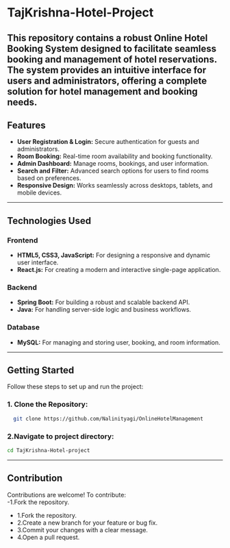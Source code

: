 
# TajKrishna-Hotel-Project
This repository contains a robust **Online Hotel Booking System** designed to facilitate seamless booking and management of hotel reservations. The system provides an intuitive interface for users and administrators, offering a complete solution for hotel management and booking needs.
---
## Features
- **User Registration & Login:** Secure authentication for guests and administrators.
- **Room Booking:** Real-time room availability and booking functionality.
- **Admin Dashboard:** Manage rooms, bookings, and user information.
- **Search and Filter:** Advanced search options for users to find rooms based on preferences.
- **Responsive Design:** Works seamlessly across desktops, tablets, and mobile devices.
---
## Technologies Used
### Frontend
- **HTML5, CSS3, JavaScript:** For designing a responsive and dynamic user interface.
- **React.js:** For creating a modern and interactive single-page application.
### Backend
- **Spring Boot:** For building a robust and scalable backend API.
- **Java:** For handling server-side logic and business workflows.
### Database
- **MySQL:** For managing and storing user, booking, and room information.
---
## Getting Started
Follow these steps to set up and run the project:
### 1. Clone the Repository:
```bash
  git clone https://github.com/Nalinityagi/OnlineHotelManagement
```
### 2.Navigate to project directory:
```bash
cd TajKrishna-Hotel-project
```
---

## Contribution
Contributions are welcome! To contribute:  
-1.Fork the repository.  
- 1.Fork the repository.  
- 2.Create a new branch for your feature or bug fix.  
- 3.Commit your changes with a clear message.  
- 4.Open a pull request.  

